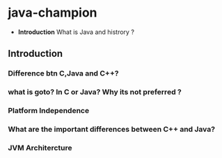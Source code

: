 # java-champion

- **Introduction**
  What is Java and histrory ?



## Introduction

### Difference btn C,Java and C++?
### what is goto? In C or Java? Why its not preferred ?
### Platform Independence
### What are the important differences between C++ and Java?
### JVM Architercture

